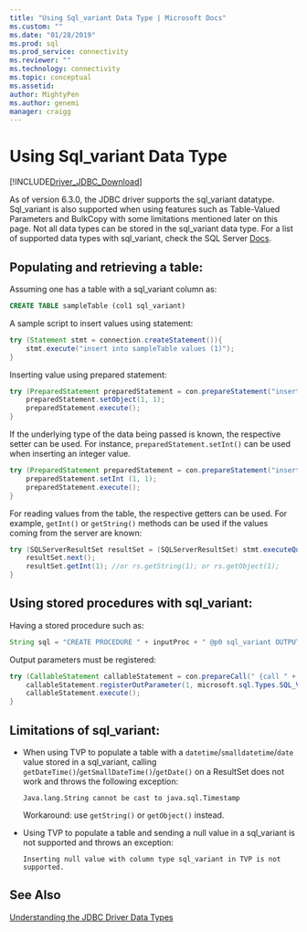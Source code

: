 ```yaml
---
title: "Using Sql_variant Data Type | Microsoft Docs"
ms.custom: ""
ms.date: "01/28/2019"
ms.prod: sql
ms.prod_service: connectivity
ms.reviewer: ""
ms.technology: connectivity
ms.topic: conceptual
ms.assetid: 
author: MightyPen
ms.author: genemi
manager: craigg
---
```

# Using Sql_variant Data Type

[!INCLUDE[Driver_JDBC_Download](../../includes/driver_jdbc_download.md)]

As of version 6.3.0, the JDBC driver supports the sql_variant datatype. Sql_variant is also supported when using features such as Table-Valued Parameters and BulkCopy with some limitations mentioned later on this page. Not all data types can be stored in the sql_variant data type. For a list of supported data types with sql_variant, check the SQL Server [Docs](https://docs.microsoft.com/sql/t-sql/data-types/sql-variant-transact-sql).

##  Populating and retrieving a table:
Assuming one has a table with a sql_variant column as:

```sql
CREATE TABLE sampleTable (col1 sql_variant)  
```

A sample script to insert values using statement:

```java
try (Statement stmt = connection.createStatement()){
    stmt.execute("insert into sampleTable values (1)");
}
```

Inserting value using prepared statement:

```java
try (PreparedStatement preparedStatement = con.prepareStatement("insert into sampleTable values (?)")) {
    preparedStatement.setObject(1, 1);  
    preparedStatement.execute();
}
```      

If the underlying type of the data being passed is known, the respective setter can be used. For instance, `preparedStatement.setInt()` can be used when inserting an integer value.

```java
try (PreparedStatement preparedStatement = con.prepareStatement("insert into table values (?)")) {
    preparedStatement.setInt (1, 1);
    preparedStatement.execute();
}
```

For reading values from the table, the respective getters can be used. For example, `getInt()` or `getString()` methods can be used if the values coming from the server are known:    

```java
try (SQLServerResultSet resultSet = (SQLServerResultSet) stmt.executeQuery("select * from sampleTable ")) {
    resultSet.next();          
    resultSet.getInt(1); //or rs.getString(1); or rs.getObject(1);
}
```

## Using stored procedures with sql_variant:   
Having a stored procedure such as:     

```java
String sql = "CREATE PROCEDURE " + inputProc + " @p0 sql_variant OUTPUT AS SELECT TOP 1 @p0=col1 FROM sampleTable ";
``` 
    
Output parameters must be registered:

```java
try (CallableStatement callableStatement = con.prepareCall(" {call " + inputProc + " (?) }")) {
    callableStatement.registerOutParameter(1, microsoft.sql.Types.SQL_VARIANT);      
    callableStatement.execute();
}
```

## Limitations of sql_variant:
- When using TVP to populate a table with a `datetime`/`smalldatetime`/`date` value stored in a sql_variant, calling `getDateTime()`/`getSmallDateTime()`/`getDate()` on a ResultSet does not work and throws the following exception:
    
    `Java.lang.String cannot be cast to java.sql.Timestamp`
   
    Workaround: use `getString()` or `getObject()` instead. 
    
- Using TVP to populate a table and sending a null value in a sql_variant is not supported and throws an exception:
    
    `Inserting null value with column type sql_variant in TVP is not supported.`

## See Also

[Understanding the JDBC Driver Data Types](../../connect/jdbc/understanding-the-jdbc-driver-data-types.md)  
